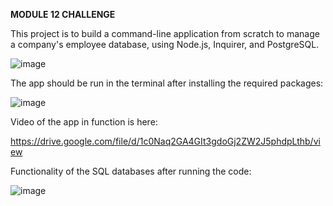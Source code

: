 **MODULE 12 CHALLENGE**

This project is to build a command-line application from scratch to manage a company's employee database, using Node.js, Inquirer, and PostgreSQL.

![image](https://github.com/user-attachments/assets/d68f9573-e8ed-4c2f-b035-72fa63c98d39)

The app should be run in the terminal after installing the required packages:

![image](https://github.com/user-attachments/assets/c3a30dd0-32e6-431a-8f26-d805a4501bd6)

Video of the app in function is here:

https://drive.google.com/file/d/1c0Naq2GA4GIt3gdoGj2ZW2J5phdpLthb/view

Functionality of the SQL databases after running the code:

![image](https://github.com/user-attachments/assets/2b416a58-4e8b-42e1-b947-4ef9b7cc38d9)







